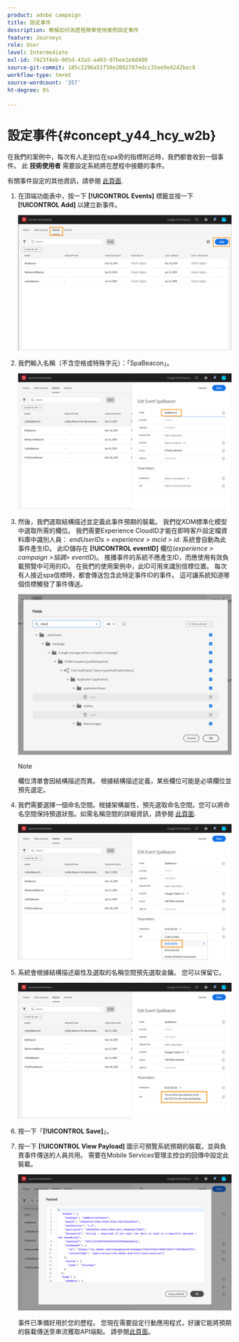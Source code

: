 ```yaml
---
product: adobe campaign
title: 設定事件
description: 瞭解如何為歷程簡單使用案例設定事件
feature: Journeys
role: User
level: Intermediate
exl-id: 7423f4eb-005d-43a5-a403-97bee1e8d480
source-git-commit: 185c2296a51f58e2092787edcc35ee9e4242bec8
workflow-type: tm+mt
source-wordcount: '357'
ht-degree: 8%

---
```


# 設定事件{#concept_y44_hcy_w2b}

在我們的案例中，每次有人走到位在spa旁的指標附近時，我們都會收到一個事件。 此 **技術使用者** 需要設定系統將在歷程中接聽的事件。

有關事件設定的其他資訊，請參閱 [此頁面](../event/about-events.md).

1. 在頂端功能表中，按一下 **[!UICONTROL Events]** 標籤並按一下 **[!UICONTROL Add]** 以建立新事件。

   ![](../assets/journeyuc1_1.png)

1. 我們輸入名稱（不含空格或特殊字元）：「SpaBeacon」。

   ![](../assets/journeyuc1_2.png)

1. 然後，我們選取結構描述並定義此事件預期的裝載。 我們從XDM標準化模型中選取所需的欄位。 我們需要Experience CloudID才能在即時客戶設定檔資料庫中識別人員： _endUserIDs > experience > mcid > id_. 系統會自動為此事件產生ID。 此ID儲存在 **[!UICONTROL eventID]** 欄位(_experience > campaign >協調> eventID_)。 推播事件的系統不應產生ID，而應使用有效負載預覽中可用的ID。 在我們的使用案例中，此ID可用來識別信標位置。 每次有人接近spa信標時，都會傳送包含此特定事件ID的事件。 這可讓系統知道哪個信標觸發了事件傳送。

   ![](../assets/journeyuc1_3.png)

   >[!NOTE]
   >
   >欄位清單會因結構描述而異。 根據結構描述定義，某些欄位可能是必填欄位並預先選定。

1. 我們需要選擇一個命名空間。根據架構屬性，預先選取命名空間。您可以將命名空間保持預選狀態。如需名稱空間的詳細資訊，請參閱 [此頁面](../event/selecting-the-namespace.md).

   ![](../assets/journeyuc1_6.png)

1. 系統會根據結構描述屬性及選取的名稱空間預先選取金鑰。 您可以保留它。

   ![](../assets/journeyuc1_5.png)

1. 按一下「**[!UICONTROL Save]**」。

1. 按一下 **[!UICONTROL View Payload]** 圖示可預覽系統預期的裝載，並與負責事件傳送的人員共用。 需要在Mobile Services管理主控台的回傳中設定此裝載。

   ![](../assets/journeyuc1_7.png)

   事件已準備好用於您的歷程。 您現在需要設定行動應用程式，好讓它能將預期的裝載傳送至串流獲取API端點。 請參閱[此頁面](../event/additional-steps-to-send-events-to-journey-orchestration.md)。
